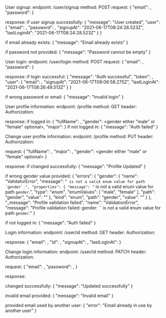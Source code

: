 User signup:
endpoint: /user/signup
method: POST
request:
{
    "email": <email>,
    "password": <password>
}

response:
if user signup successfully:
{
    "message": "User created",
    "user": {
        "email": <email>,
        "password": <password>,
        "signupAt": "2021-06-17T08:24:28.523Z",
        "lastLoginAt": "2021-06-17T08:24:28.523Z"
    }
}

if email already exists:
{
    "message": "Email already exists"
}

if password not provided:
{
    "message": "Password cannot be empty"
}

User login:
endpoint: /user/login
method: POST
request:
{
    "email": <email>,
    "password": <password>
}

response:
if login successful:
{
    "message": "Auth successful",
    "token": <login token>,
    "user": {
        "email": <email>,
        "signupAt": "2021-06-17T08:06:58.275Z",
        "lastLoginAt": "2021-06-17T08:26:49.513Z"
    }
}

if wrong password or email:
{
    "message": "Invalid login"
}

User profile information:
endpoint: /profile
method: GET
header: Authorization: <token>

response:
if logged in:
{
    "fullName": <fullName optional>,
    "gender": <gender either "male" or "female" optional>,
    "major": <major optional>
}
if not logged in:
{
    "message": "Auth failed"
}

Change user profile information:
endpoint: /profile
method: PUT
header: Authorization: <token>

request:
{
    "fullName": <fullName optional>,
    "major": <major optional>,
    "gender": <gender either "male" or "female" optional>
}

response:
if changed successfully:
{
    "message": "Profile Updated"
}

if wrong gender value provided:
{
    "errors": {
        "gender": {
            "name": "ValidatorError",
            "message": "`` is not a valid enum value for path `gender`.",
            "properties": {
                "message": "`` is not a valid enum value for path `gender`.",
                "type": "enum",
                "enumValues": [
                    "male",
                    "female"
                ],
                "path": "gender",
                "value": ""
            },
            "kind": "enum",
            "path": "gender",
            "value": ""
        }
    },
    "_message": "Profile validation failed",
    "name": "ValidationError",
    "message": "Profile validation failed: gender: `` is not a valid enum value for path `gender`."
}

if not logged in:
{
    "message": "Auth failed"
}

Login information:
endpoint: /user/id
method: GET
header: Authorization: <token>

response:
{
    "email": <email>,
    "id": <id>,
    "signupAt": <date>,
    "lastLoginAt": <date>
}

Change login information:
endpoint: /user/id
method: PATCH
header: Authorization: <token>

request:
{
    "email": <email optional>,
    "password": <password optional>,
}

response:

changed successfully:
{
    "message": "Updated successfully"
}

invalid email provided:
{
    "message": "Invalid email"
}

provided email used by another user:
{
    "error": "Email already in use by another user"
}